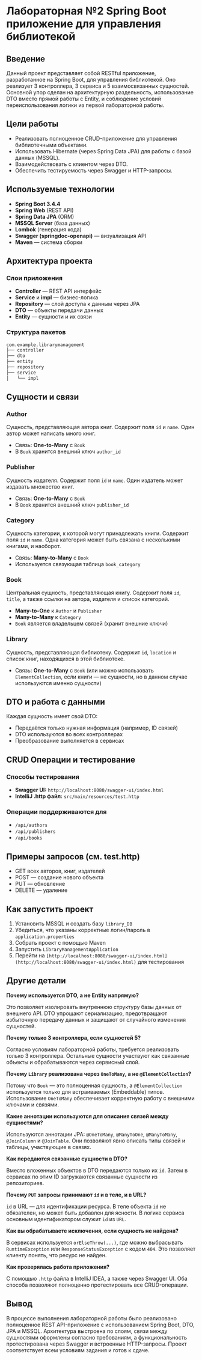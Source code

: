 # Лабораторная №2 Spring Boot приложение для управления библиотекой

## Введение

Данный проект представляет собой RESTful приложение, разработанное на Spring Boot, для управления библиотекой. Оно реализует 3 контроллера, 3 сервиса и 5 взаимосвязанных сущностей. Основной упор сделан на архитектурную раздельность, использование DTO вместо прямой работы с Entity, и соблюдение условий переиспользования логики из первой лабораторной работы.

## Цели работы

- Реализовать полноценное CRUD-приложение для управления библиотечными объектами.
- Использовать Hibernate (через Spring Data JPA) для работы с базой данных (MSSQL).
- Взаимодействовать с клиентом через DTO.
- Обеспечить тестируемость через Swagger и HTTP-запросы.

## Используемые технологии

- **Spring Boot 3.4.4**
- **Spring Web** (REST API)
- **Spring Data JPA** (ORM)
- **MSSQL Server** (база данных)
- **Lombok** (генерация кода)
- **Swagger (springdoc-openapi)** — визуализация API
- **Maven** — система сборки

## Архитектура проекта

### Слои приложения

- **Controller** — REST API интерфейс
- **Service** и **impl** — бизнес-логика
- **Repository** — слой доступа к данным через JPA
- **DTO** — объекты передачи данных
- **Entity** — сущности и их связи

### Структура пакетов

```sh
com.example.librarymanagement
├── controller
├── dto
├── entity
├── repository
├── service
│   └── impl
```

## Сущности и связи

### Author

Сущность, представляющая автора книг. Содержит поля `id` и `name`. Один автор может написать много книг.

- Связь: **One-to-Many** с `Book`
- В `Book` хранится внешний ключ `author_id`

### Publisher

Сущность издателя. Содержит поля `id` и `name`. Один издатель может издавать множество книг.

- Связь: **One-to-Many** с `Book`
- В `Book` хранится внешний ключ `publisher_id`

### Category

Сущность категории, к которой могут принадлежать книги. Содержит поля `id` и `name`. Одна категория может быть связана с несколькими книгами, и наоборот.

- Связь: **Many-to-Many** с `Book`
- Используется связующая таблица `book_category`

### Book

Центральная сущность, представляющая книгу. Содержит поля `id`, `title`, а также ссылки на автора, издателя и список категорий.

- **Many-to-One** к `Author` и `Publisher`
- **Many-to-Many** к `Category`
- `Book` является владельцем связей (хранит внешние ключи)

### Library

Сущность, представляющая библиотеку. Содержит `id`, `location` и список книг, находящихся в этой библиотеке.

- Связь: **One-to-Many** с `Book` (или можно использовать `ElementCollection`, если книги — не сущности, но в данном случае используются именно сущности)

## DTO и работа с данными

Каждая сущность имеет свой DTO:

- Передаётся только нужная информация (например, ID связей)
- DTO используются во всех контроллерах
- Преобразование выполняется в сервисах

## CRUD Операции и тестирование

### Способы тестирования

- **Swagger UI:** `http://localhost:8080/swagger-ui/index.html`
- **IntelliJ .http файл:** `src/main/resources/test.http`

### Операции поддерживаются для

- `/api/authors`
- `/api/publishers`
- `/api/books`

## Примеры запросов (см. test.http)

- GET всех авторов, книг, издателей
- POST — создание нового объекта
- PUT — обновление
- DELETE — удаление

## Как запустить проект

1. Установить MSSQL и создать базу `library_DB`
2. Убедиться, что указаны корректные логин/пароль в `application.properties`
3. Собрать проект с помощью Maven
4. Запустить `LibraryManagementApplication`
5. Перейти на `[http://localhost:8080/swagger-ui/index.html](http://localhost:8080/swagger-ui/index.html)` для тестирования

## Другие детали

**Почему используется DTO, а не Entity напрямую?**

Это позволяет изолировать внутреннюю структуру базы данных от внешнего API. DTO упрощают сериализацию, предотвращают избыточную передачу данных и защищают от случайного изменения сущностей.

**Почему только 3 контроллера, если сущностей 5?**

Согласно условиям лабораторной работы, требуется реализовать только 3 контроллера. Остальные сущности участвуют как связанные объекты и обрабатываются через сервисный слой.

**Почему `Library` реализована через `OneToMany`, а не `@ElementCollection`?**

Потому что `Book` — это полноценная сущность, а `@ElementCollection` используется только для встраиваемых (Embeddable) типов. Использование `OneToMany` обеспечивает корректную работу с внешними ключами и связями.

**Какие аннотации используются для описания связей между сущностями?**

Используются аннотации JPA: `@OneToMany`, `@ManyToOne`, `@ManyToMany`, `@JoinColumn` и `@JoinTable`. Они позволяют явно описать типы связей и таблицы, участвующие в связях.

**Как передаются связанные сущности в DTO?**

Вместо вложенных объектов в DTO передаются только их `id`. Затем в сервисах по этим ID загружаются связанные сущности из репозиториев.

**Почему `PUT` запросы принимают `id` и в теле, и в URL?**

`id` в URL — для идентификации ресурса. В теле объекта `id` не обязателен, но может быть добавлен для ясности. В логике сервиса основным идентификатором служит `id` из `URL`.

**Как вы обрабатываете исключения, если сущность не найдена?**

В сервисах используется `orElseThrow(...)`, где можно выбрасывать `RuntimeException` или `ResponseStatusException` с кодом `404`. Это позволяет клиенту понять, что ресурс не найден.

**Как проверялась работа приложения?**

С помощью `.http` файла в IntelliJ IDEA, а также через Swagger UI. Оба способа позволяют полноценно протестировать все CRUD-операции.

## Вывод

В процессе выполнения лабораторной работы было реализовано полноценное REST API-приложение с использованием Spring Boot, DTO, JPA и MSSQL. Архитектура выстроена по слоям, связи между сущностями оформлены согласно требованиям, а функциональность протестирована через Swagger и встроенные HTTP-запросы. Проект соответствует всем условиям задания и готов к сдаче.
